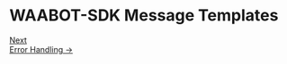 <head>
<link rel="stylesheet" href="../style.css">
</head>

# WAABOT-SDK Message Templates










<footer>
  <a class="next-page" href="error-handling.md">Next <br>
  Error Handling &rarr;</a>
</footer>
